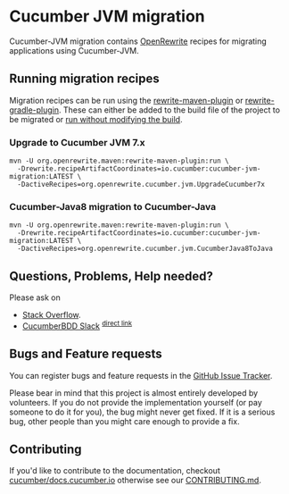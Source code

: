 # Cucumber JVM migration

Cucumber-JVM migration contains [OpenRewrite](https://docs.openrewrite.org/) recipes for migrating applications using Cucumber-JVM.

## Running migration recipes
Migration recipes can be run using the [rewrite-maven-plugin](https://docs.openrewrite.org/reference/rewrite-maven-plugin)
or [rewrite-gradle-plugin](https://docs.openrewrite.org/reference/gradle-plugin-configuration).
These can either be added to the build file of the project to be migrated or [run without modifying the build](https://docs.openrewrite.org/running-recipes/running-rewrite-on-a-maven-project-without-modifying-the-build).


### Upgrade to Cucumber JVM 7.x
```shell
mvn -U org.openrewrite.maven:rewrite-maven-plugin:run \
  -Drewrite.recipeArtifactCoordinates=io.cucumber:cucumber-jvm-migration:LATEST \
  -DactiveRecipes=org.openrewrite.cucumber.jvm.UpgradeCucumber7x
```

### Cucumber-Java8 migration to Cucumber-Java
```shell
mvn -U org.openrewrite.maven:rewrite-maven-plugin:run \
  -Drewrite.recipeArtifactCoordinates=io.cucumber:cucumber-jvm-migration:LATEST \
  -DactiveRecipes=org.openrewrite.cucumber.jvm.CucumberJava8ToJava
```


## Questions, Problems, Help needed?

Please ask on

* [Stack Overflow](https://stackoverflow.com/questions/tagged/cucumber-jvm).
* [CucumberBDD Slack](https://cucumberbdd-slack-invite.herokuapp.com/) <sup>[direct link](https://cucumberbdd.slack.com/)</sup>

## Bugs and Feature requests

You can register bugs and feature requests in the
[GitHub Issue Tracker](https://github.com/cucumber/cucumber-jvm-migration/issues).

Please bear in mind that this project is almost entirely developed by
volunteers. If you do not provide the implementation yourself (or pay someone
to do it for you), the bug might never get fixed. If it is a serious bug, other
people than you might care enough to provide a fix.

## Contributing

If you'd like to contribute to the documentation, checkout
[cucumber/docs.cucumber.io](https://github.com/cucumber/docs.cucumber.io)
otherwise see our
[CONTRIBUTING.md](https://github.com/cucumber/cucumber-jvm/blob/main/CONTRIBUTING.md).
